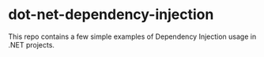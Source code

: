 # dot-net-dependency-injection

This repo contains a few simple examples of Dependency Injection usage in .NET projects.